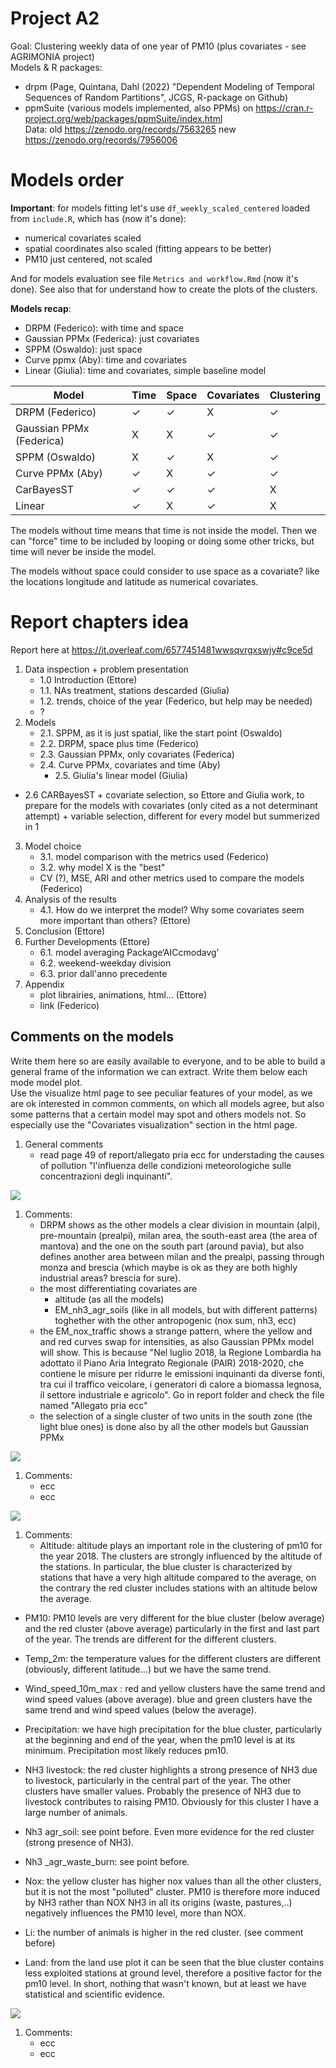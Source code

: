 # Project A2

Goal: Clustering weekly data of one year of PM10 (plus covariates - see AGRIMONIA project)   
Models & R packages:  
- drpm (Page, Quintana, Dahl (2022) "Dependent Modeling of Temporal Sequences of Random Partitions", JCGS, R-package on Github)    
- ppmSuite (various models implemented, also PPMs) on https://cran.r-project.org/web/packages/ppmSuite/index.html   
Data: old https://zenodo.org/records/7563265 new https://zenodo.org/records/7956006   


# Models order
**Important**: for models fitting let's use `df_weekly_scaled_centered` loaded from `include.R`, which has (now it's done):

- numerical covariates scaled
- spatial coordinates also scaled (fitting appears to be better)
- PM10 just centered, not scaled

And for models evaluation see file `Metrics and workflow.Rmd` (now it's done).
See also that for understand how to create the plots of the clusters.

**Models recap**:

- DRPM (Federico): with time and space
- Gaussian PPMx (Federica): just covariates
- SPPM (Oswaldo): just space
- Curve ppmx (Aby): time and covariates
- Linear (Giulia): time and covariates, simple baseline model

| Model                    | Time     | Space    | Covariates | Clustering|
|--------------------------|----------|----------|------------|-----------|
| DRPM (Federico)          |  ✓       | ✓          |  X      | ✓      | 
| Gaussian PPMx (Federica) |  X       |   X        |  ✓      | ✓      | 
| SPPM (Oswaldo)           |  X       |    ✓       | X      | ✓      |
| Curve PPMx (Aby)         |   ✓     | X           |  ✓     | ✓      |
| CarBayesST               |   ✓     | ✓           |  ✓      |  X    |
| Linear                   |    ✓    |    X        |    ✓    |   X    |


The models without time means that time is not inside the model. Then we can "force" time to be included by looping or doing some other tricks, but time will never be inside the model.

The models without space could consider to use space as a covariate? like the locations longitude and latitude as numerical covariates.

# Report chapters idea
Report here at https://it.overleaf.com/6577451481wwsqvrgxswjy#c9ce5d

1. Data inspection + problem presentation
	- 1.0 Introduction (Ettore)
	- 1.1. NAs treatment, stations descarded (Giulia)
	- 1.2. trends, choice of the year (Federico, but help may be needed)
	- ?
2. Models 
	- 2.1. SPPM, as it is just spatial, like the start point (Oswaldo)
	- 2.2. DRPM, space plus time (Federico)
	- 2.3. Gaussian PPMx, only covariates (Federica) 
	- 2.4. Curve PPMx, covariates and time (Aby)
        - 2.5. Giulia's linear model (Giulia)
 -  2.6  CARBayesST + covariate selection, so Ettore and Giulia work, to prepare for the models with covariates  (only cited as a not determinant attempt) + variable selection, different for every model but summerized in 1 

3. Model choice
	- 3.1. model comparison with the metrics used (Federico)
	- 3.2. why model X is the "best" 
	- CV (?), MSE, ARI  and other metrics used to compare the models (Federico)
4. Analysis of the results
	- 4.1. How do we interpret the model? Why some covariates seem more important than others? (Ettore)
5. Conclusion (Ettore)
6. Further Developments (Ettore)
	- 6.1. model averaging Package‘AICcmodavg’
	- 6.2. weekend-weekday division
	- 6.3. prior dall'anno precedente
7. Appendix
	- plot librairies, animations, html... (Ettore)
	- link (Federico)


## Comments on the models
Write them here so are easily available to everyone, and to be able to build a general frame of the information we can extract.
Write them below each mode model plot.  
Use the visualize html page to see peculiar features of your model, as we are ok interested in common comments, on which all models agree, but also some patterns that a certain model may spot and others models not. So especially use the "Covariates visualization" section in the html page.

1. General comments
	- read page 49 of report/allegato pria ecc for understading the causes of pollution "l'influenza delle condizioni meteorologiche sulle concentrazioni degli inquinanti".

![](./src/figures/DRPM/Time%20Series/plt_modemap.png)

1. Comments:
	- DRPM shows as the other models a clear division in mountain (alpi), pre-mountain (prealpi), milan area, the south-east area (the area of mantova) and the one on the south part (around pavia), but also defines another area between milan and the prealpi, passing through monza and brescia (which maybe is ok as they are both highly industrial areas? brescia for sure).
	- the most differentiating covariates are
		- altitude (as all the models)
		- EM_nh3_agr_soils (like in all models, but with different patterns) toghether with the other antropogenic (nox sum, nh3, ecc)
	- the EM_nox_traffic shows a strange pattern, where the yellow and and red curves swap for intensities, as also Gaussian PPMx model will show. This is because "Nel luglio 2018, la Regione Lombardia ha adottato il Piano Aria Integrato Regionale (PAIR) 2018-2020, che contiene le misure per ridurre le emissioni inquinanti da diverse fonti, tra cui il traffico veicolare, i generatori di calore a biomassa legnosa, il settore industriale e agricolo". Go in report folder and check the file named "Allegato pria ecc"
	- the selection of a single cluster of two units in the south zone (the light blue ones) is done also by all the other models but Gaussian PPMx

![](./src/figures/sPPM/Time%20Series/plt_modemap.png)

1. Comments:
	- ecc
	- ecc


![](./src/figures/Gaussian%20PPMx/Time%20Series/plt_modemap.png)

1. Comments:
	- Altitude: altitude plays an important role in the clustering of pm10 for the year 2018. The clusters are strongly influenced by the altitude of the stations. In particular, the blue cluster is characterized by stations that have a very high altitude compared to the average, on the contrary the red cluster includes stations with an altitude below the average.
- PM10: PM10 levels are very different for the blue cluster (below average) and the red cluster (above average) particularly in the first and last part of the year. The trends are different for the different clusters.
- Temp_2m: the temperature values for the different clusters are different (obviously, different latitude...) but we have the same trend.
- Wind_speed_10m_max : red and yellow clusters have the same trend and wind speed values (above average). blue and green clusters have the same trend and wind speed values (below the average).
- Precipitation: we have high precipitation for the blue cluster, particularly at the beginning and end of the year, when the pm10 level is at its minimum. Precipitation most likely reduces pm10.
- NH3 livestock: the red cluster highlights a strong presence of NH3 due to livestock, particularly in the central part of the year. The other clusters have smaller values. Probably the presence of NH3 due to livestock contributes to raising PM10.
Obviously for this cluster I have a large number of animals.
- Nh3 agr_soil: see point before. Even more evidence for the red cluster (strong presence of NH3).
- Nh3 _agr_waste_burn: see point before.
- Nox: the yellow cluster has higher nox values than all the other clusters, but it is not the most "polluted" cluster. PM10 is therefore more induced by NH3 rather than NOX
NH3 in all its origins (waste, pastures,..) negatively influences the PM10 level, more than NOX.

- Li: the number of animals is higher in the red cluster. (see comment before)
- Land: from the land use plot it can be seen that the blue cluster contains less exploited stations at ground level, therefore a positive factor for the pm10 level.
In short, nothing that wasn't known, but at least we have statistical and scientific evidence.



![](./src/figures/Curve%20PPMx/Time%20Series/plt_modemap.png)

1. Comments:
	- ecc
	- ecc


